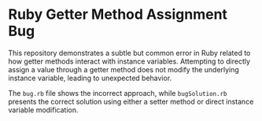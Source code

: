 # Ruby Getter Method Assignment Bug

This repository demonstrates a subtle but common error in Ruby related to how getter methods interact with instance variables.  Attempting to directly assign a value through a getter method does not modify the underlying instance variable, leading to unexpected behavior.

The `bug.rb` file shows the incorrect approach, while `bugSolution.rb` presents the correct solution using either a setter method or direct instance variable modification.
